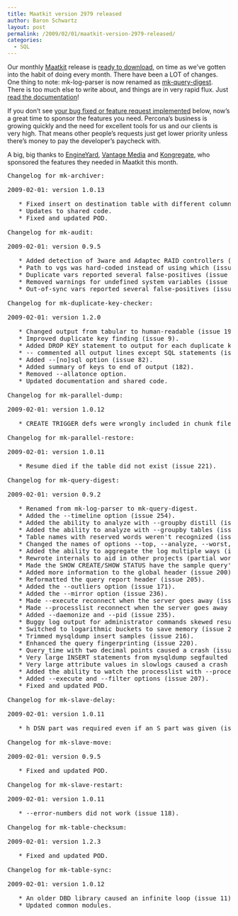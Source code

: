 ```yaml
---
title: Maatkit version 2979 released
author: Baron Schwartz
layout: post
permalink: /2009/02/01/maatkit-version-2979-released/
categories:
  - SQL
---
```

Our monthly [Maatkit][1] release is [ready to download][2], on time as we&#8217;ve gotten into the habit of doing every month. There have been a LOT of changes. One thing to note: mk-log-parser is now renamed as [mk-query-digest][3]. There is too much else to write about, and things are in very rapid flux. Just [read the documentation][4]!

If you don&#8217;t see [your bug fixed or feature request implemented][5] below, now&#8217;s a great time to sponsor the features you need. Percona&#8217;s business is growing quickly and the need for excellent tools for us and our clients is very high. That means other people&#8217;s requests just get lower priority unless there&#8217;s money to pay the developer&#8217;s paycheck with.

A big, big thanks to [EngineYard][6], [Vantage Media][7] and [Kongregate][8], who sponsored the features they needed in Maatkit this month.

<pre>Changelog for mk-archiver:

2009-02-01: version 1.0.13

   * Fixed insert on destination table with different column order (issue 131).
   * Updates to shared code.
   * Fixed and updated POD.

Changelog for mk-audit:

2009-02-01: version 0.9.5

   * Added detection of 3ware and Adaptec RAID controllers (issue 123).
   * Path to vgs was hard-coded instead of using which (issue 116).
   * Duplicate vars reported several false-positives (issue 115).
   * Removed warnings for undefined system variables (issue 114).
   * Out-of-sync vars reported several false-positives (issue 102 &#038; 138).

Changelog for mk-duplicate-key-checker:

2009-02-01: version 1.2.0

   * Changed output from tabular to human-readable (issue 196).
   * Improved duplicate key finding (issue 9).
   * Added DROP KEY statement to output for each duplicate key (issue 82).
   * -- commented all output lines except SQL statements (issue 82).
   * Added --[no]sql option (issue 82).
   * Added summary of keys to end of output (182).
   * Removed --allatonce option.
   * Updated documentation and shared code.

Changelog for mk-parallel-dump:

2009-02-01: version 1.0.12

   * CREATE TRIGGER defs were wrongly included in chunk files (issue 223).

Changelog for mk-parallel-restore:

2009-02-01: version 1.0.11

   * Resume died if the table did not exist (issue 221).

Changelog for mk-query-digest:

2009-02-01: version 0.9.2

   * Renamed from mk-log-parser to mk-query-digest.
   * Added the --timeline option (issue 254).
   * Added the ability to analyze with --groupby distill (issue 254).
   * Added the ability to analyze with --groupby tables (issue 230).
   * Table names with reserved words weren't recognized (issue 209).
   * Changed the names of options --top, --analyze, --worst, etc.
   * Added the ability to aggregate the log multiple ways (issue 176).
   * Rewrote internals to aid in other projects (partial work on issue 242).
   * Made the SHOW CREATE/SHOW STATUS have the sample query's DB (issue 213).
   * Added more information to the global header (issue 200).
   * Reformatted the query report header (issue 205).
   * Added the --outliers option (issue 171).
   * Added the --mirror option (issue 236).
   * Made --execute reconnect when the server goes away (issue 237).
   * Made --processlist reconnect when the server goes away (issue 237).
   * Added --daemonize and --pid (issue 235).
   * Buggy log output for administrator commands skewed results (issue 239).
   * Switched to logarithmic buckets to save memory (issue 224).
   * Trimmed mysqldump insert samples (issue 216).
   * Enhanced the query fingerprinting (issue 220).
   * Query_time with two decimal points caused a crash (issue 234).
   * Very large INSERT statements from mysqldump segfaulted on older Perl.
   * Very large attribute values in slowlogs caused a crash (issue 197).
   * Added the ability to watch the processlist with --processlist (issue 151).
   * Added --execute and --filter options (issue 207).
   * Fixed and updated POD.

Changelog for mk-slave-delay:

2009-02-01: version 1.0.11

   * h DSN part was required even if an S part was given (issue 149).

Changelog for mk-slave-move:

2009-02-01: version 0.9.5

   * Fixed and updated POD.

Changelog for mk-slave-restart:

2009-02-01: version 1.0.11

   * --error-numbers did not work (issue 118).

Changelog for mk-table-checksum:

2009-02-01: version 1.2.3

   * Fixed and updated POD.

Changelog for mk-table-sync:

2009-02-01: version 1.0.12

   * An older DBD library caused an infinite loop (issue 11).
   * Updated common modules.
</pre>

 [1]: http://www.maatkit.org/
 [2]: http://code.google.com/p/maatkit/downloads/list
 [3]: http://www.maatkit.org/doc/mk-query-digest.html
 [4]: http://www.maatkit.org/doc/
 [5]: http://code.google.com/p/maatkit/issues/list
 [6]: http://www.engineyard.com/
 [7]: http://www.vantagemedia.com/
 [8]: http://www.kongregate.com/
